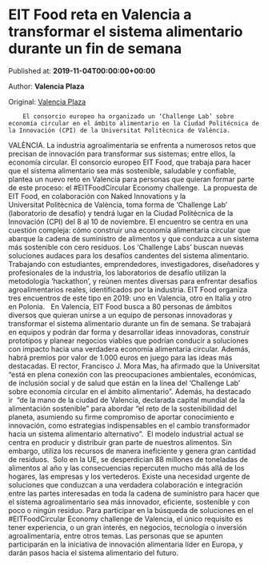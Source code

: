 
# EIT Food reta en Valencia a transformar el sistema alimentario durante un fin de semana

Published at: **2019-11-04T00:00:00+00:00**

Author: **Valencia Plaza**

Original: [Valencia Plaza](https://valenciaplaza.com/eit-food-reta-en-valencia-a-transformar-el-sistema-alimentario-durante-un-fin-de-semana)


        El consorcio europeo ha organizado un ‘Challenge Lab’ sobre economía circular en el ámbito alimentario en la Ciudad Politécnica de la Innovación (CPI) de la Universitat Politècnica de València.
      
VALÈNCIA. La industria agroalimentaria se enfrenta a numerosos retos que precisan de innovación para transformar sus sistemas; entre ellos, la economía circular. El consorcio europeo EIT Food, que trabaja para hacer que el sistema alimentario sea más sostenible, saludable y confiable, plantea un nuevo reto en Valencia para personas que quieran formar parte de este proceso: el #EITFoodCircular Economy challenge. 
La propuesta de EIT Food, en colaboración con Naked Innovations y la Universitat Politècnica de València, toma forma de ‘Challenge Lab’ (laboratorio de desafío) y tendrá lugar en la Ciudad Politécnica de la Innovación (CPI) del 8 al 10 de noviembre. El encuentro se centra en una cuestión compleja: cómo construir una economía alimentaria circular que abarque la cadena de suministro de alimentos y que conduzca a un sistema más sostenible con cero residuos.
Los ‘Challenge Labs’ buscan nuevas soluciones audaces para los desafíos candentes del sistema alimentario. Trabajando con estudiantes, emprendedores, investigadores, diseñadores y profesionales de la industria, los laboratorios de desafío utilizan la metodología ‘hackathon’, y reúnen mentes diversas para enfrentar desafíos agroalimentarios reales, identificados por la industria. EIT Food organiza tres encuentros de este tipo en 2019: uno en Valencia, otro en Italia y otro en Polonia.  
En Valencia, EIT Food busca a 80 personas de ámbitos diversos que quieran unirse a un equipo de personas innovadoras y transformar el sistema alimentario durante un fin de semana. Se trabajará en equipos y podrán dar forma y desarrollar ideas innovadoras, construir prototipos y planear negocios viables que podrían conducir a soluciones con impacto hacia una verdadera economía alimentaria circular. Además, habrá premios por valor de 1.000 euros en juego para las ideas más destacadas.
El rector, Francisco J. Mora Mas, ha afirmado que la Universitat “está en plena conexión con las preocupaciones ambientales, económicas, de inclusión social y de salud que están en la línea del ‘Challenge Lab’ sobre economía circular en el ámbito alimentario”. Además, ha destacado ir  “de la mano de la ciudad de Valencia, declarada capital mundial de la alimentación sostenible” para abordar “el reto de la sostenibilidad del planeta, asumiendo su firme compromiso de aportar conocimiento e innovación, como estrategias indispensables en el cambio transformador hacia un sistema alimentario alternativo”. 
El modelo industrial actual se centra en producir y distribuir gran parte de nuestros alimentos. Sin embargo, utiliza los recursos de manera ineficiente y genera gran cantidad de residuos. 
Solo en la UE, se desperdician 88 millones de toneladas de alimentos al año y las consecuencias repercuten mucho más allá de los hogares, las empresas y los vertederos. Existe una necesidad urgente de soluciones que conduzcan a una verdadera colaboración e integración entre las partes interesadas en toda la cadena de suministro para hacer que el sistema agroalimentario sea más innovador, eficiente, sostenible y con poco o ningún residuo.
Para participar en la búsqueda de soluciones en el #EITFoodCircular Economy challenge de Valencia, el único requisito es tener experiencia, o un gran interés, en negocios, tecnología o inversión agroalimentaria, entre otros temas. Las personas que se apunten participarán en la iniciativa de innovación alimentaria líder en Europa, y darán pasos hacia el sistema alimentario del futuro.
